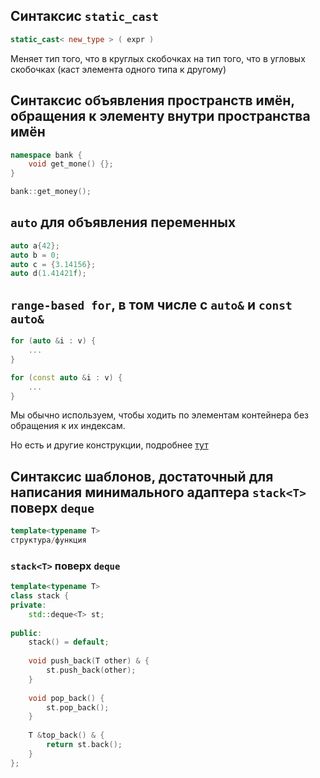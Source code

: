 ## Синтаксис `static_cast`
```C++
static_cast< new_type > ( expr )
```
Меняет тип того, что в круглых скобочках на тип того, что в угловых скобочках (каст элемента одного типа к другому)

## Синтаксис объявления пространств имён, обращения к элементу внутри пространства имён
```C++
namespace bank {
    void get_mone() {};
}

bank::get_money();
```

## `auto` для объявления переменных
```C++
auto a{42};
auto b = 0;
auto c = {3.14156};
auto d(1.41421f);
```

## `range-based for`, в том числе с `auto&` и `const auto&`
```C++
for (auto &i : v) {
    ...
}

for (const auto &i : v) {
    ...
}
```
Мы обычно используем, чтобы ходить по элементам контейнера без обращения к их индексам.

Но есть и другие конструкции, подробнее [тут](https://en.cppreference.com/w/cpp/language/range-for)

## Синтаксис шаблонов, достаточный для написания минимального адаптера `stack<T>` поверх `deque`
```C++
template<typename T> 
структура/функция
```

### `stack<T>` поверх `deque`
```C++
template<typename T>
class stack {
private:
    std::deque<T> st;
    
public:
    stack() = default;
    
    void push_back(T other) & {
        st.push_back(other);
    }
    
    void pop_back() {
        st.pop_back();
    }
    
    T &top_back() & {
        return st.back();
    }
};
```
